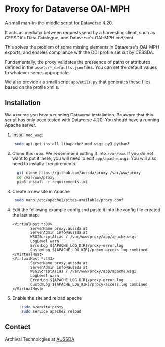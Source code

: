 # Proxy for Dataverse OAI-MPH

A small man-in-the-middle script for Dataverse 4.20.

It acts as mediator between requests send by a harvesting client, such as CESSDA's Data Catalogue, and
Dataverse's OAI-MPH endpoint.

This solves the problem of some missing elements in Dataverse's OAI-MPH exports, and enables compliance
with the DDI profile set out by CESSDA.

Fundamentally, the proxy validates the pressence of paths or attributes defined in the `assets/*_defaults.json` files. You can set the default values to whatever seems appropriate.

We also provide a a small script `app/utils.py` that generates these files based on the profile xml's.

Installation
------------

We assume you have a running Dataverse installation. Be aware
that this script has only been tested with Dataverse 4.20. You should have a running Apache server.

1. Install `mod_wsgi`

    ``` bash
     sudo apt-get install libapache2-mod-wsgi-py3 python3
    ```
2. Clone this repo. We recommend putting it into `/var/www`. If you do not want to put it there, you will need to edit `app/apache.wsgi`. You will also need to install all requirements.
   ``` bash
     git clone https://github.com/aussda/proxy /var/www/proxy
     cd /var/www/proxy
     pip3 install -r requirements.txt
   ```
3. Create a new site in Apache
   ``` bash
    sudo nano /etc/apache2/sites-available/proxy.conf
   ```
4. Edit the following example config and paste it into the config file created the last step.
    ```
    <VirtualHost *:80>
            ServerName proxy.aussda.at
            ServerAdmin info@aussda.at
            WSGIScriptAlias / /var/www/proxy/app/apache.wsgi
            LogLevel warn
            ErrorLog ${APACHE_LOG_DIR}/proxy-error.log
            CustomLog ${APACHE_LOG_DIR}/proxy-access.log combined
    </VirtualHost>
    <VirtualHost *:443>
            ServerName proxy.aussda.at
            ServerAdmin info@aussda.at
            WSGIScriptAlias / /var/www/proxy/app/apache.wsgi
            LogLevel warn
            ErrorLog ${APACHE_LOG_DIR}/proxy-error.log
            CustomLog ${APACHE_LOG_DIR}/proxy-access.log combined
    </VirtualHost>
    ```
5. Enable the site and reload apache
    ``` bash
        sudo a2ensite proxy
        sudo service apache2 reload
    ```

Contact
-------

Archival Technologies at [AUSSDA](https://aussda.at)
